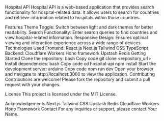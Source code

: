 Hospital API
Hospital API is a web-based application that provides search functionality for hospital-related data. It allows users to search for countries and retrieve information related to hospitals within those countries.

Features
Theme Toggle: Switch between light and dark themes for better readability.
Search Functionality: Enter search queries to find countries and view hospital-related information.
Responsive Design: Ensures optimal viewing and interaction experience across a wide range of devices.
Technologies Used
Frontend:
React.js
Next.js
Tailwind CSS
TypeScript
Backend:
Cloudflare Workers
Hono framework
Upstash Redis
Getting Started
Clone the repository:
bash
Copy code
git clone <repository_url>
Install dependencies:
bash
Copy code
cd hospital-api
npm install
Start the development server:
arduino
Copy code
npm run dev
Open your browser and navigate to http://localhost:3000 to view the application.
Contributing
Contributions are welcome! Please fork the repository and submit a pull request with your changes.

License
This project is licensed under the MIT License.

Acknowledgements
Next.js
Tailwind CSS
Upstash Redis
Cloudflare Workers
Hono Framework
Contact
For any inquiries or support, please contact Your Name.

